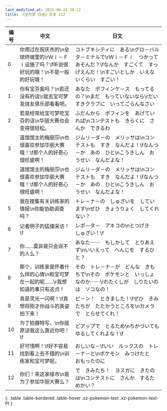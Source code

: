 ```yaml
---
last_modified_at: 2021-06-22 20:12
title: 《宝可梦 白金》文本 112
---
```

| 编号 | 中文 | 日文 |
| ---- | ---- | ---- |
| 0 | 你用过在祝庆市的\n全球终端里的\rＷｉ－Ｆｉ设施了吗？\f听说很好玩的哦！\n不是一般的好玩哦！ | コトブキシティに　ある\nグロ－バルタ－ミナルで\rＷｉ－Ｆｉ　つかって　あそんだ？\fなんか　すごくて　すっげえんだ！\nすごいとしか　いえないくらい　すごい！ |
| 1 | 你有宝芬盒吗？\n若还没有的话\r就去宝可梦发烧友俱乐部看看吧。 | あなた　ポフィンケ－ス　もってるの？\nまだ　もっていないなら\rだいすきクラブに　いってごらんなさい |
| 2 | 若是经常给宝可梦吃宝芬的话\n华丽大赛也会变得很轻松。 | ふだんから　ポフィンを　あげていれば\nコンテストも　きらくに　さんか　できるわ |
| 3 | 道馆馆主的梅丽莎\n也很喜欢参加华丽大赛哦！\f那个人的好奇心很旺盛啊！ | ジムリ－ダ－の　メリッサは\nコンテストも　すき　なんだよ！\fなんつ－か　あの　ひと\nこうきしん　おうせい　なんだよな！ |
| 4 | 道馆馆主的梅丽莎\n也很喜欢参加华丽大赛哦！\f那个人的好奇心很旺盛啊！ | ジムリ－ダ－の　メリッサは\nコンテストも　すき　なんだよ！\fなんつ－か　あの　ひと\nこうきしん　おうせい　なんだよな！ |
| 5 | 我在搜集有关训练家的情报\n你能协助调查吗？ | トレ－ナ－の　しゅざいを　しています\nぜひ　きょうりょく　してくれない？ |
| 6 | 记者明子的猛撞采访！\f | レポ－タ－　アキコの\nとつげき　しゅざい！\f |
| 7 | 你……莫非是只会说不的人么？ | あなた⋯⋯　もしかして　とりあえず\nいいえって　へんじを　するひと？ |
| 8 | 那个，训练家是怀着什么样的心情\n和宝可梦在一起的呢……\r我想知道的事只有这点！ | その　トレ－ナ－が　どんな　きもちで\nその　ポケモンと　いっしょなのか⋯⋯\rわたくしが　しりたいのは　ソコなの！ |
| 9 | 真是灵光一闪啊！\f真想将刚才你战斗的英姿拍下来！ | ピ－ン！　ときました！\fぜひ　きみたちが　たたかうところを\nカメラで　とらせてくれ！ |
| 10 | 为了拍摄特写，\n你就原谅我这么靠近你吧！\f | どアップで　とるため\nちかづいても　ゆるしてくれよな！\f |
| 11 | 好可惜啊！\f好不容易找到看上去不错的\n训练家和宝可梦呢。 | おしいな－\fいい　ルックスの　トレ－ナ－と\nポケモン　みつけたと　おもったのに |
| 12 | 你们！来这家缘市\n是为了参加华丽大赛么？ | で　きみたち！　ヨスガに　きたのは\nコンテストに　さんか　するためかい？ |
{: .table .table-bordered .table-hover .xz-pokemon-text .xz-pokemon-text-Pt }